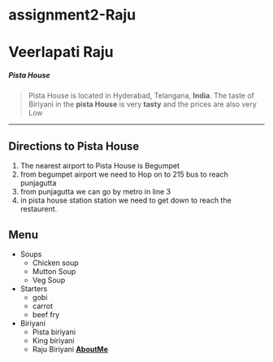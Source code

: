 # assignment2-Raju

# Veerlapati Raju

##### Pista House

> Pista House is located in Hyderabad, Telangana, **India**. The taste of Biriyani in the **pista House** is very **tasty** and the prices are also very Low


---
## Directions to Pista House

1. The nearest airport to Pista House is Begumpet 
2. from begumpet airport we need to Hop on to 215 bus to reach punjagutta
3. from punjagutta we can go by metro in line 3
4. in pista house station station we need to get down to reach the restaurent.

## Menu

- Soups
  - Chicken soup
  - Mutton Soup
  - Veg Soup
- Starters
  - gobi 
  - carrot
  - beef fry
- Biriyani
  - Pista biriyani
  - King biriyani
  - Raju Biriyani
**[AboutMe](AboutMe.md)**
